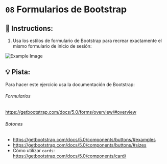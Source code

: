# `08` Formularios de Bootstrap

## 📝 Instructions:

1. Usa los estilos de formulario de Bootstrap para recrear exactamente el mismo formulario de inicio de sesión:

![Example Image](https://github.com/4GeeksAcademy/bootstrap-exercises-tutorial/blob/master/.learn/assets/bootstrap08.png?raw=true)

## 💡 Pista:

Para hacer este ejercicio usa la documentación de Bootstrap:

###### Formularios
https://getbootstrap.com/docs/5.0/forms/overview/#overview

###### Botones
- https://getbootstrap.com/docs/5.0/components/buttons/#examples
- https://getbootstrap.com/docs/5.0/components/buttons/#sizes
- Cómo utilizar `cards`: https://getbootstrap.com/docs/5.0/components/card/